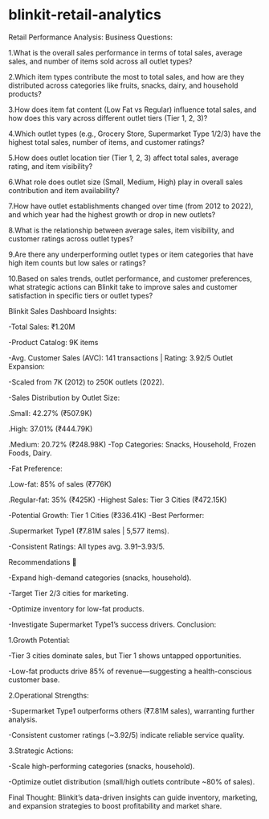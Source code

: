 # blinkit-retail-analytics
Retail Performance Analysis: Business Questions:

1.What is the overall sales performance in terms of total sales, average sales, and number of items sold across all outlet types?

2.Which item types contribute the most to total sales, and how are they distributed across categories like fruits, snacks, dairy, and household products?

3.How does item fat content (Low Fat vs Regular) influence total sales, and how does this vary across different outlet tiers (Tier 1, 2, 3)?

4.Which outlet types (e.g., Grocery Store, Supermarket Type 1/2/3) have the highest total sales, number of items, and customer ratings?

5.How does outlet location tier (Tier 1, 2, 3) affect total sales, average rating, and item visibility?

6.What role does outlet size (Small, Medium, High) play in overall sales contribution and item availability?

7.How have outlet establishments changed over time (from 2012 to 2022), and which year had the highest growth or drop in new outlets?

8.What is the relationship between average sales, item visibility, and customer ratings across outlet types?

9.Are there any underperforming outlet types or item categories that have high item counts but low sales or ratings?

10.Based on sales trends, outlet performance, and customer preferences, what strategic actions can Blinkit take to improve sales and customer satisfaction in specific tiers or outlet types?

Blinkit Sales Dashboard Insights:

-Total Sales: ₹1.20M

-Product Catalog: 9K items

-Avg. Customer Sales (AVC): 141 transactions | Rating: 3.92/5
Outlet Expansion:

-Scaled from 7K (2012) to 250K outlets (2022).

-Sales Distribution by Outlet Size:

.Small: 42.27% (₹507.9K)

.High: 37.01% (₹444.79K)

.Medium: 20.72% (₹248.98K)
-Top Categories: Snacks, Household, Frozen Foods, Dairy.

-Fat Preference:

.Low-fat: 85% of sales (₹776K)

.Regular-fat: 35% (₹425K)
-Highest Sales: Tier 3 Cities (₹472.15K)

-Potential Growth: Tier 1 Cities (₹336.41K)
-Best Performer:

.Supermarket Type1 (₹7.81M sales | 5,577 items).

-Consistent Ratings: All types avg. 3.91–3.93/5.

Recommendations 🚀

-Expand high-demand categories (snacks, household).

-Target Tier 2/3 cities for marketing.

-Optimize inventory for low-fat products.

-Investigate Supermarket Type1’s success drivers.
Conclusion:

1.Growth Potential:

-Tier 3 cities dominate sales, but Tier 1 shows untapped opportunities.

-Low-fat products drive 85% of revenue—suggesting a health-conscious customer base.

2.Operational Strengths:

-Supermarket Type1 outperforms others (₹7.81M sales), warranting further analysis.

-Consistent customer ratings (~3.92/5) indicate reliable service quality.

3.Strategic Actions:

-Scale high-performing categories (snacks, household).

-Optimize outlet distribution (small/high outlets contribute ~80% of sales).

Final Thought: Blinkit’s data-driven insights can guide inventory, marketing, and expansion strategies to boost profitability and market share.




